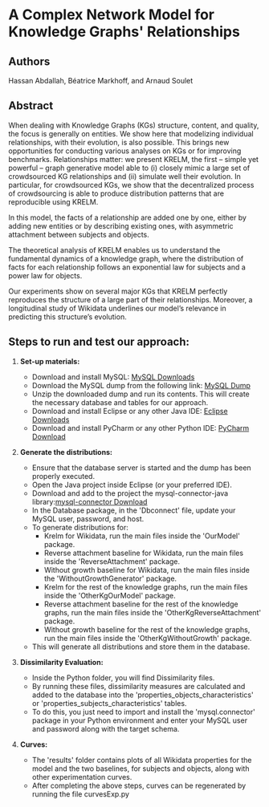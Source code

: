 # A Complex Network Model for Knowledge Graphs' Relationships

## Authors
Hassan Abdallah, Béatrice Markhoff, and Arnaud Soulet

## Abstract
When dealing with Knowledge Graphs (KGs) structure, content, and quality, the focus is generally on entities. We show here that modelizing individual relationships, with their evolution, is also possible. This brings new opportunities for conducting various analyses on KGs or for improving benchmarks. Relationships matter: we present KRELM, the first – simple yet powerful – graph generative model able to (i) closely mimic a large set of crowdsourced KG relationships and (ii) simulate well their evolution. In particular, for crowdsourced KGs, we show that the decentralized process of crowdsourcing is able to produce distribution patterns that are reproducible using KRELM.

In this model, the facts of a relationship are added one by one, either by adding new entities or by describing existing ones, with asymmetric attachment between subjects and objects.

The theoretical analysis of KRELM enables us to understand the fundamental dynamics of a knowledge graph, where the distribution of facts for each relationship follows an exponential law for subjects and a power law for objects.

Our experiments show on several major KGs that KRELM perfectly reproduces the structure of a large part of their relationships. Moreover, a longitudinal study of Wikidata underlines our model’s relevance in predicting this structure’s evolution.

## Steps to run and test our approach:

1. **Set-up materials:**
   - Download and install MySQL: [MySQL Downloads](https://www.mysql.com/downloads/)
   - Download the MySQL dump from the following link: [MySQL Dump](https://www.dropbox.com/scl/fo/hoyf7bbjs7smnk2f5kzzr/h?rlkey=pjseou3136imcqjcgvqkh3upe&dl=0)
   - Unzip the downloaded dump and run its contents. This will create the necessary database and tables for our approach.
   - Download and install Eclipse or any other Java IDE: [Eclipse Downloads](https://www.eclipse.org/downloads/)
   - Download and install PyCharm or any other Python IDE: [PyCharm Download](https://www.jetbrains.com/pycharm/download/)

2. **Generate the distributions:**
   - Ensure that the database server is started and the dump has been properly executed.
   - Open the Java project inside Eclipse (or your preferred IDE).
   - Download and add to the project the mysql-connector-java library:[mysql-connector Download](https://dev.mysql.com/downloads/connector/j/)
   - In the Database package, in the 'Dbconnect' file, update your MySQL user, password, and host.
   - To generate distributions for:
     - Krelm for Wikidata, run the main files inside the 'OurModel' package.
     - Reverse attachment baseline for Wikidata, run the main files inside the 'ReverseAttachment' package.
     - Without growth baseline for Wikidata, run the main files inside the 'WithoutGrowthGenerator' package.
     - Krelm for the rest of the knowledge graphs, run the main files inside the 'OtherKgOurModel' package.
     - Reverse attachment baseline for the rest of the knowledge graphs, run the main files inside the 'OtherKgReverseAttachment' package.
     - Without growth baseline for the rest of the knowledge graphs, run the main files inside the 'OtherKgWithoutGrowth' package.
   - This will generate all distributions and store them in the database.

3. **Dissimilarity Evaluation:**
   - Inside the Python folder, you will find Dissimilarity files.
   - By running these files, dissimilarity measures are calculated and added to the database into the 'properties_objects_characteristics' or 'properties_subjects_characteristics' tables.
   - To do this, you just need to import and install the 'mysql.connector' package in your Python environment and enter your MySQL user and password along with the target schema.

4. **Curves:**
   - The 'results' folder contains plots of all Wikidata properties for the model and the two baselines, for subjects and objects, along with other experimentation curves.
   - After completing the above steps, curves can be regenerated by running the file curvesExp.py
